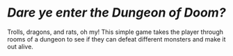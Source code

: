# *Dare ye enter the Dungeon of Doom?*
Trolls, dragons, and rats, oh my! This simple game takes the player through rooms of a dungeon to see if they can defeat different monsters and make it out alive.
